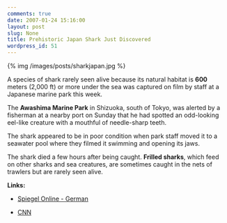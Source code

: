 ```yaml
---
comments: true
date: 2007-01-24 15:16:00
layout: post
slug: None
title: Prehistoric Japan Shark Just Discovered
wordpress_id: 51
---
```


{% img /images/posts/sharkjapan.jpg %}

A species of shark rarely seen alive because its natural habitat is **600** meters (2,000 ft) or more under the sea was captured on film by staff at a Japanese marine park this week.


The **Awashima Marine Park** in Shizuoka, south of Tokyo, was alerted by a fisherman at a nearby port on Sunday that he had spotted an odd-looking eel-like creature with a mouthful of needle-sharp teeth.



The shark appeared to be in poor condition when park staff moved it to a seawater pool where they filmed it swimming and opening its jaws.


The shark died a few hours after being caught. **Frilled sharks**, which feed on other sharks and sea creatures, are sometimes caught in the nets of trawlers but are rarely seen alive.




**Links:**




  * [Spiegel Online - German ](http://www.spiegel.de/wissenschaft/natur/0,1518,461911,00.html)


  * [CNN](http://www.cnn.com/2007/TECH/science/01/24/shark.japan.reut/index.html)


